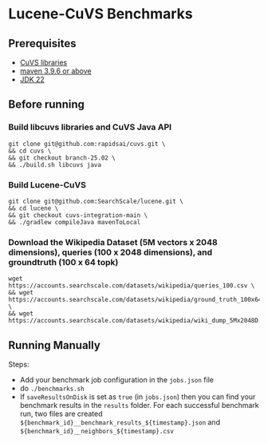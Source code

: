 # Lucene-CuVS Benchmarks

## Prerequisites
- [CuVS libraries](https://docs.rapids.ai/api/cuvs/stable/build/#build-from-source)
- [maven 3.9.6 or above](https://maven.apache.org/download.cgi)
- [JDK 22](https://openjdk.org/projects/jdk/22/)

## Before running

### Build libcuvs libraries and CuVS Java API
```
git clone git@github.com:rapidsai/cuvs.git \
&& cd cuvs \
&& git checkout branch-25.02 \
&& ./build.sh libcuvs java
```
### Build Lucene-CuVS
```
git clone git@github.com:SearchScale/lucene.git \
&& cd lucene \
&& git checkout cuvs-integration-main \
&& ./gradlew compileJava mavenToLocal
```

### Download the Wikipedia Dataset (5M vectors x 2048 dimensions), queries (100 x 2048 dimensions), and groundtruth (100 x 64 topk)
```
wget https://accounts.searchscale.com/datasets/wikipedia/queries_100.csv \
&& wget https://accounts.searchscale.com/datasets/wikipedia/ground_truth_100x64.csv \
&& wget https://accounts.searchscale.com/datasets/wikipedia/wiki_dump_5Mx2048D.csv.gz
```

## Running Manually
Steps:
- Add your benchmark job configuration in the `jobs.json` file
- do `./benchmarks.sh`
- If `saveResultsOnDisk` is set as `true` (in `jobs.json`) then you can find your benchmark results in the `results` folder. For each successful benchmark run, two files are created `${benchmark_id}__benchmark_results_${timestamp}.json` and `${benchmark_id}__neighbors_${timestamp}.csv`
